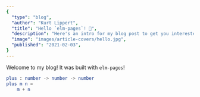 ```yaml
---
{
  "type": "blog",
  "author": "Kurt Lippert",
  "title": "Hello `elm-pages`! 🚀",
  "description": "Here's an intro for my blog post to get you interested in reading more...",
  "image": "images/article-covers/hello.jpg",
  "published": "2021-02-03",
}
---
```


Welcome to my blog! It was built with `elm-pages`!


```elm
plus : number -> number -> number
plus m n =
    m + n
```
